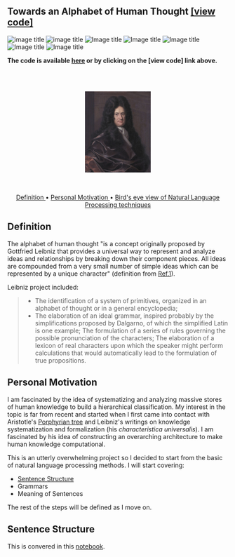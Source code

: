 ## Towards an Alphabet of Human Thought  [[view code]](http://nbviewer.jupyter.org/github/marcotav/machine-learning-classification-projects/blob/master/predicting-number-of-comments-on-reddit-using-random-forest-classifier/notebooks/project-3-marco-tavora.ipynb) 
![image title](https://img.shields.io/badge/python-v3.6-green.svg) ![image title](https://img.shields.io/badge/ntlk-v3.2.5-yellow.svg) ![Image title](https://img.shields.io/badge/sklearn-0.19.1-orange.svg) ![Image title](https://img.shields.io/badge/BeautifulSoup-4.6.0-blue.svg) ![Image title](https://img.shields.io/badge/pandas-0.22.0-red.svg) ![Image title](https://img.shields.io/badge/numpy-1.14.2-green.svg) ![Image title](https://img.shields.io/badge/matplotlib-v2.1.2-orange.svg)

**The code is available [here](http://nbviewer.jupyter.org/github/marcotav/machine-learning-classification-projects/blob/master/predicting-number-of-comments-on-reddit-using-random-forest-classifier/notebooks/project-3-marco-tavora.ipynb) or by clicking on the [view code] link above.**


<br>
<br>
<p align="center">
  <img src="images/leibniz.jpg" 
       width="150">
</p>
<br>

<p align="center">
  <a href="#d"> Definition </a> •
  <a href="#pm"> Personal Motivation </a> •
  <a href="#bird"> Bird's eye view of Natural Language Processing techniques  </a> 
</p>

<a id = 'd'></a>
## Definition

The alphabet of human thought "is a concept originally proposed by Gottfried Leibniz that provides a universal way to represent and analyze ideas and relationships by breaking down their component pieces. All ideas are compounded from a very small number of simple ideas which can be represented by a unique character" (definition from [Ref.1](https://en.wikipedia.org/wiki/Alphabet_of_human_thought)).

Leibniz project included:

> - The identification of a system of primitives, organized in an alphabet of thought or in a general encyclopedia;
> - The elaboration of an ideal grammar, inspired probably by the simplifications proposed by Dalgarno, of which the simplified Latin is one example;
> The formulation of a series of rules governing the possible pronunciation of the characters;
> The elaboration of a lexicon of real characters upon which the speaker might perform calculations that would automatically lead to the formulation of true propositions.

<a id = 'pm'></a>
## Personal Motivation

I am fascinated by the idea of systematizing and analyzing massive stores of human knowledge to build a hierarchical classification. My interest in the topic is far from recent and started when I first came into contact with Aristotle's [Porphyrian tree](https://en.wikipedia.org/wiki/Porphyrian_tree) and Leibniz's writings on knowledge systematization and formalization (his *characteristica universalis*). I am fascinated by his idea of constructing an overarching architecture to make human knowledge computational. 

This is an utterly overwhelming project so I decided to start from the basic of natural language processing methods. I will start covering:
- [Sentence Structure]()
- Grammars
- Meaning of Sentences

The rest of the steps will be defined as I move on.

<a id = 'bird'></a>
## Sentence Structure

This is convered in this [notebook](http://nbviewer.jupyter.org/github/marcotav/machine-learning-classification-projects/blob/master/predicting-number-of-comments-on-reddit-using-random-forest-classifier/notebooks/project-3-marco-tavora.ipynb).




